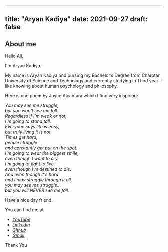 
---
title: "Aryan Kadiya"
date: 2021-09-27
draft: false
---

## About me
Hello All,

I'm Aryan Kadiya.

My name is Aryan Kadiya and pursing my Bachelor’s Degree from Charotar University of Science and Technology and currently studying in Third year. I like knowing about human psychology and philosophy.


Here is one poem by Joyce Alcantara which I find very inspiring:


*You may see me struggle,</br>
but you won't see me fall.</br>
Regardless if I'm weak or not,</br>
I'm going to stand tall.</br>
Everyone says life is easy,</br>
but truly living it is not.</br>
Times get hard,</br>
people struggle</br>
and constantly get put on the spot.</br>
I'm going to wear the biggest smile,</br>
even though I want to cry.</br>
I'm going to fight to live,</br>
even though I'm destined to die.</br>
And even though it's hard</br>
and I may struggle through it all,</br>
you may see me struggle...</br>
but you will NEVER see me fall.*</br>







Have a nice day friend.

You can find me at

 - [*YouTube*](https://www.youtube.com/channel/UCRbHthoCRIBP3xvHDyaOrmA?view_as=subscriber)
 - [*LinkedIn*](https://www.linkedin.com/in/aryan-kadiya-32b92018b/)
 - [*Github*](https://github.com/ak523)
 - [*Gmail*](mailto:aryankadiya@gmail.com)

Thank You
